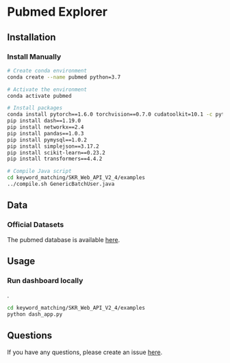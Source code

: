
# Pubmed Explorer


## Installation

### Install Manually

```bash
# Create conda environment
conda create --name pubmed python=3.7

# Activate the environment
conda activate pubmed

# Install packages
conda install pytorch==1.6.0 torchvision==0.7.0 cudatoolkit=10.1 -c pytorch
pip install dash==1.19.0
pip install networkx==2.4
pip install pandas==1.0.3
pip install pymysql==1.0.2
pip install simplejson==3.17.2
pip install scikit-learn==0.23.2
pip install transformers==4.4.2

# Compile Java script
cd keyword_matching/SKR_Web_API_V2_4/examples
../compile.sh GenericBatchUser.java
```

## Data

### Official Datasets

The pubmed database is available [here](http://er.tacc.utexas.edu/datasets/ped).

## Usage

### Run dashboard locally
.

```bash
cd keyword_matching/SKR_Web_API_V2_4/examples
python dash_app.py
```



## Questions

If you have any questions, please create an issue [here](https://github.com/ggonzalezp/pubmedkg_recommender/issues/new).